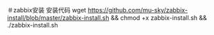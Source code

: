 ＃zabbix安装
安装代码
wget https://github.com/mu-sky/zabbix-install/blob/master/zabbix-install.sh && chmod +x zabbix-install.sh && ./zabbix-install.sh
